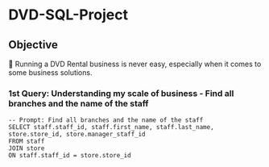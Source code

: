 # DVD-SQL-Project

## Objective
🤔 Running a DVD Rental business is never easy, especially when it comes to some business solutions.

### 1st Query: Understanding my scale of business - Find all branches and the name of the staff 
```
-- Prompt: Find all branches and the name of the staff  
SELECT staff.staff_id, staff.first_name, staff.last_name, store.store_id, store.manager_staff_id
FROM staff
JOIN store
ON staff.staff_id = store.store_id
```
